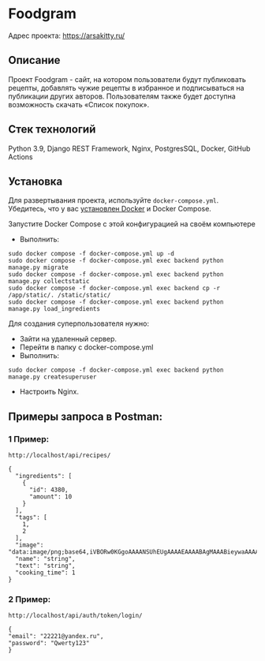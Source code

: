 # Foodgram
Адрес проекта: https://arsakitty.ru/

## Описание
Проект Foodgram - сайт, на котором пользователи будут публиковать рецепты,
добавлять чужие рецепты в избранное и подписываться на публикации других
авторов. Пользователям также будет доступна возможность скачать «Список
покупок».

## Стек технологий
Python 3.9, Django REST Framework, Nginx, PostgresSQL, Docker, GitHub Actions

## Установка
Для развертывания проекта, используйте `docker-compose.yml`. Убедитесь, что у вас [установлен Docker](#установка-docker) и Docker Compose.

Запустите Docker Compose с этой конфигурацией на своём компьютере

- Выполнить:
```
sudo docker compose -f docker-compose.yml up -d
sudo docker compose -f docker-compose.yml exec backend python manage.py migrate
sudo docker compose -f docker-compose.yml exec backend python manage.py collectstatic
sudo docker compose -f docker-compose.yml exec backend cp -r /app/static/. /static/static/
sudo docker compose -f docker-compose.yml exec backend python manage.py load_ingredients
```

Для создания суперпользователя нужно:
- Зайти на удаленный сервер.
- Перейти в папку с docker-compose.yml
- Выполнить:
```
sudo docker compose -f docker-compose.yml exec backend python manage.py createsuperuser
```

- Настроить Nginx.

## Примеры запроса в Postman:

### 1 Пример:
```
http://localhost/api/recipes/
```
```
{
  "ingredients": [
    {
      "id": 4380,
      "amount": 10
    }
  ],
  "tags": [
    1,
    2
  ],
  "image": "data:image/png;base64,iVBORw0KGgoAAAANSUhEUgAAAAEAAAABAgMAAABieywaAAAACVBMVEUAAAD///9fX1/S0ecCAAAACXBIWXMAAA7EAAAOxAGVKw4bAAAACklEQVQImWNoAAAAggCByxOyYQAAAABJRU5ErkJggg==",
  "name": "string",
  "text": "string",
  "cooking_time": 1
}
```

### 2 Пример:

```
http://localhost/api/auth/token/login/
```
```
{
"email": "22221@yandex.ru",
"password": "Qwerty123"
}
```